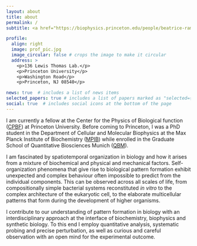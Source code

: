 ```yaml
---
layout: about
title: about
permalink: /
subtitle: <a href="https://biophysics.princeton.edu/people/beatrice-ramm">CPBF Fellow</a>, Princeton University

profile:
  align: right
  image: prof_pic.jpg
  image_circular: false # crops the image to make it circular
  address: >
    <p>136 Lewis Thomas Lab.</p>
    <p>Princeton University</p>
    <p>Washington Road</p>
    <p>Princeton, NJ 08540</p>

news: true  # includes a list of news items
selected_papers: true # includes a list of papers marked as "selected={true}"
social: true  # includes social icons at the bottom of the page
---
```


I am currently a fellow at the Center for the Physics of Biological function ([CPBF](https://biophysics.princeton.edu/)) at Princeton University. Before coming to Princeton, I was a PhD student in the Department of Cellular and Molecular Biophysics at the Max Planck Institute of Biochemistry ([MPIB](https://www.biochem.mpg.de/schwille)) while enrolled in the Graduate School of Quantitative Biosciences Munich ([QBM](https://qbm.genzentrum.lmu.de/)).

I am fascinated by spatiotemporal organization in biology and how it arises from a mixture of biochemical and physical and mechanical factors. Self-organization phenomena that give rise to biological pattern formation exhibit unexpected and complex behaviour often impossible to predict from the individual components. This can be observed across all scales of life, from compositionally simple bacterial systems reconstituted <i>in vitro</i> to the complex architecture of the eukaryotic cell, to the elaborate multicellular patterns that form during the development of higher organisms.

I contribute to our understanding of pattern formation in biology with an interdisciplinary approach at the interface of biochemistry, biophysics and synthetic biology. To this end I employ quantitative analysis, systematic probing and precise perturbation, as well as curious and careful observation with an open mind for the experimental outcome. 

